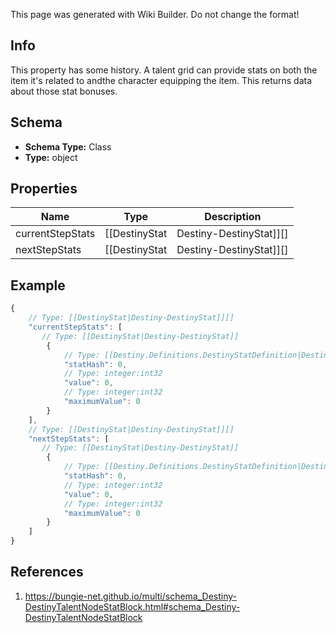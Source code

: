 <span class="wiki-builder">This page was generated with Wiki Builder. Do not change the format!</span>

## Info
This property has some history.  A talent grid can provide stats on both the item it's related to andthe character equipping the item.  This returns data about those stat bonuses.

## Schema
* **Schema Type:** Class
* **Type:** object

## Properties
Name | Type | Description
---- | ---- | -----------
currentStepStats | [[DestinyStat|Destiny-DestinyStat]][] | The stat benefits conferred when this talent node is activated for the current Step that is active on the node.
nextStepStats | [[DestinyStat|Destiny-DestinyStat]][] | This is a holdover from the old days of Destiny 1, when a node could be activated multiple times, conferringmultiple steps worth of benefits: you would use this property to show what activating the &quot;next&quot; step on the nodewould provide vs. what the current step is providing.While Nodes are currently not being used this way, the underlying system for this functionality still exists.I hesitate to remove this property while the ability for designers to make such a talent grid still exists.Whether you want to show it is up to you.

## Example
```javascript
{
    // Type: [[DestinyStat|Destiny-DestinyStat]][]
    "currentStepStats": [
       // Type: [[DestinyStat|Destiny-DestinyStat]]
        {
            // Type: [[Destiny.Definitions.DestinyStatDefinition|Destiny-Definitions-DestinyStatDefinition]]:integer:uint32
            "statHash": 0,
            // Type: integer:int32
            "value": 0,
            // Type: integer:int32
            "maximumValue": 0
        }
    ],
    // Type: [[DestinyStat|Destiny-DestinyStat]][]
    "nextStepStats": [
       // Type: [[DestinyStat|Destiny-DestinyStat]]
        {
            // Type: [[Destiny.Definitions.DestinyStatDefinition|Destiny-Definitions-DestinyStatDefinition]]:integer:uint32
            "statHash": 0,
            // Type: integer:int32
            "value": 0,
            // Type: integer:int32
            "maximumValue": 0
        }
    ]
}

```

## References
1. https://bungie-net.github.io/multi/schema_Destiny-DestinyTalentNodeStatBlock.html#schema_Destiny-DestinyTalentNodeStatBlock
